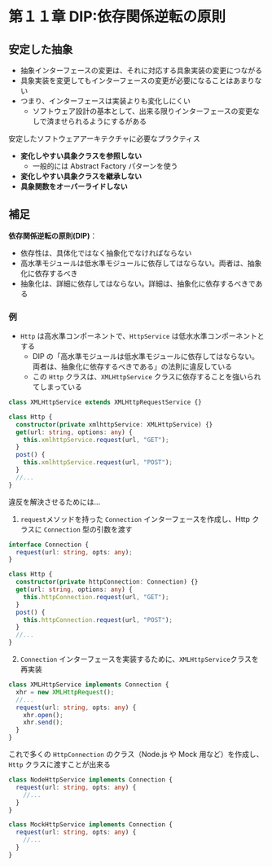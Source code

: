 # 第１１章 DIP:依存関係逆転の原則

## 安定した抽象

- 抽象インターフェースの変更は、それに対応する具象実装の変更につながる
- 具象実装を変更してもインターフェースの変更が必要になることはあまりない
- つまり、インターフェースは実装よりも変化しにくい
  - ソフトウェア設計の基本として、出来る限りインターフェースの変更なしで済ませられるようにするがある

安定したソフトウェアアーキテクチャに必要なプラクティス

- **変化しやすい具象クラスを参照しない**
  - 一般的には Abstract Factory パターンを使う
- **変化しやすい具象クラスを継承しない**
- **具象関数をオーバーライドしない**

## 補足

<!-- @see https://postd.cc/solid-principles-every-developer-should-know/ -->

**依存関係逆転の原則(DIP)**：

- 依存性は、具体化ではなく抽象化でなければならない
- 高水準モジュールは低水準モジュールに依存してはならない。両者は、抽象化に依存するべき
- 抽象化は、詳細に依存してはならない。詳細は、抽象化に依存するべきである

### 例

- `Http` は高水準コンポーネントで、`HttpService` は低水水準コンポーネントとする
  - DIP の「高水準モジュールは低水準モジュールに依存してはならない。両者は、抽象化に依存するべきである」の法則に違反している
  - この `Http` クラスは、`XMLHttpService` クラスに依存することを強いられてしまっている

```ts
class XMLHttpService extends XMLHttpRequestService {}

class Http {
  constructor(private xmlhttpService: XMLHttpService) {}
  get(url: string, options: any) {
    this.xmlhttpService.request(url, "GET");
  }
  post() {
    this.xmlhttpService.request(url, "POST");
  }
  //...
}
```

違反を解決させるためには…

1. `request`メソッドを持った `Connection` インターフェースを作成し、Http クラスに `Connection` 型の引数を渡す

```ts
interface Connection {
  request(url: string, opts: any);
}
```

```ts
class Http {
  constructor(private httpConnection: Connection) {}
  get(url: string, options: any) {
    this.httpConnection.request(url, "GET");
  }
  post() {
    this.httpConnection.request(url, "POST");
  }
  //...
}
```

2. `Connection` インターフェースを実装するために、`XMLHttpService`クラスを再実装

```ts
class XMLHttpService implements Connection {
  xhr = new XMLHttpRequest();
  //...
  request(url: string, opts: any) {
    xhr.open();
    xhr.send();
  }
}
```

これで多くの `HttpConnection` のクラス（Node.js や Mock 用など）を作成し、`Http` クラスに渡すことが出来る

```ts
class NodeHttpService implements Connection {
  request(url: string, opts: any) {
    //...
  }
}

class MockHttpService implements Connection {
  request(url: string, opts: any) {
    //...
  }
}
```
